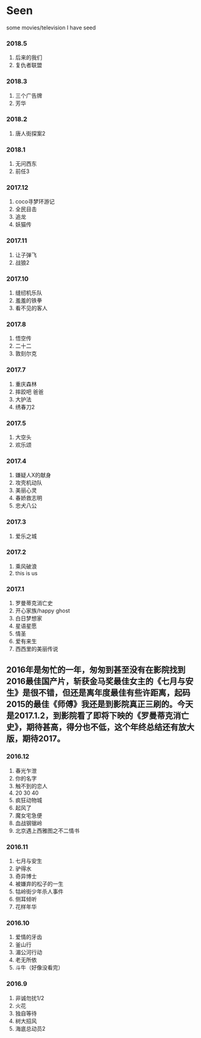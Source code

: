 # Seen
some movies/television I have seed

### 2018.5
1. 后来的我们
2. 复仇者联盟

### 2018.3
1. 三个广告牌
2. 芳华

### 2018.2
1. 唐人街探案2


### 2018.1
1. 无问西东
2. 前任3

### 2017.12
1. coco寻梦环游记
2. 全民目击
3. 追龙
4. 妖猫传

### 2017.11
1. 让子弹飞
2. 战狼2

### 2017.10
1. 缝纫机乐队
2. 羞羞的铁拳
3. 看不见的客人

### 2017.8
1. 悟空传
2. 二十二
3. 敦刻尔克

### 2017.7
1. 重庆森林
2. 摔跤吧 爸爸
3. 大护法
4. 绣春刀2

### 2017.5
1. 大空头
2. 欢乐颂

### 2017.4
1. 嫌疑人X的献身
2. 攻壳机动队
3. 美丽心灵
4. 春娇救志明
5. 忠犬八公

### 2017.3
1. 爱乐之城

### 2017.2
1. 乘风破浪
2. this is us 

### 2017.1
1. 罗曼蒂克消亡史
2. 开心家族/happy ghost
3. 白日梦想家
4. 星语星愿
5. 情圣
6. 爱有来生
7. 西西里的美丽传说

## 2016年是匆忙的一年，匆匆到甚至没有在影院找到2016最佳国产片，斩获金马奖最佳女主的《七月与安生》是很不错，但还是离年度最佳有些许距离，起码2015的最佳《师傅》我还是到影院真正三刷的。今天是2017.1.2，到影院看了即将下映的《罗曼蒂克消亡史》，期待甚高，得分也不低，这个年终总结还有放大版，期待2017。
 
 
 
### 2016.12

1. 春光乍泄
2. 你的名字
3. 触不到的恋人
4. 20 30 40
5. 疯狂动物城
6. 起风了
7. 魔女宅急便
8. 血战钢锯岭
9. 北京遇上西雅图之不二情书


### 2016.11

1. 七月与安生
2. 驴得水
3. 奇异博士
4. 被嫌弃的松子的一生
5. 牯岭街少年杀人事件
6. 侧耳倾听
7. 花样年华


### 2016.10

1. 爱情的牙齿
2. 釜山行
3. 湄公河行动
4. 老无所依
5. 斗牛（好像没看完）

### 2016.9
1. 非诚勿扰1/2
2. 火花
3. 独自等待
4. 树大招风
5. 海底总动员2




